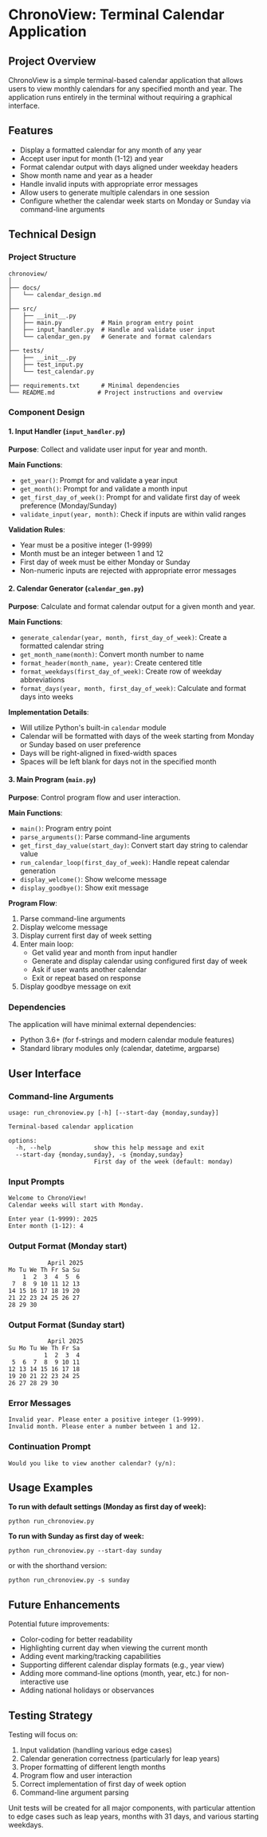 # ChronoView: Terminal Calendar Application

## Project Overview

ChronoView is a simple terminal-based calendar application that allows users to view monthly calendars for any specified month and year. The application runs entirely in the terminal without requiring a graphical interface.

## Features

- Display a formatted calendar for any month of any year
- Accept user input for month (1-12) and year
- Format calendar output with days aligned under weekday headers
- Show month name and year as a header
- Handle invalid inputs with appropriate error messages
- Allow users to generate multiple calendars in one session
- Configure whether the calendar week starts on Monday or Sunday via command-line arguments

## Technical Design

### Project Structure

```
chronoview/
│
├── docs/
│   └── calendar_design.md
│
├── src/
│   ├── __init__.py
│   ├── main.py           # Main program entry point
│   ├── input_handler.py  # Handle and validate user input
│   └── calendar_gen.py   # Generate and format calendars
│
├── tests/
│   ├── __init__.py
│   ├── test_input.py
│   └── test_calendar.py
│
├── requirements.txt      # Minimal dependencies
└── README.md            # Project instructions and overview
```

### Component Design

#### 1. Input Handler (`input_handler.py`)

**Purpose**: Collect and validate user input for year and month.

**Main Functions**:
- `get_year()`: Prompt for and validate a year input
- `get_month()`: Prompt for and validate a month input
- `get_first_day_of_week()`: Prompt for and validate first day of week preference (Monday/Sunday)
- `validate_input(year, month)`: Check if inputs are within valid ranges

**Validation Rules**:
- Year must be a positive integer (1-9999)
- Month must be an integer between 1 and 12
- First day of week must be either Monday or Sunday
- Non-numeric inputs are rejected with appropriate error messages

#### 2. Calendar Generator (`calendar_gen.py`)

**Purpose**: Calculate and format calendar output for a given month and year.

**Main Functions**:
- `generate_calendar(year, month, first_day_of_week)`: Create a formatted calendar string
- `get_month_name(month)`: Convert month number to name
- `format_header(month_name, year)`: Create centered title
- `format_weekdays(first_day_of_week)`: Create row of weekday abbreviations
- `format_days(year, month, first_day_of_week)`: Calculate and format days into weeks

**Implementation Details**:
- Will utilize Python's built-in `calendar` module
- Calendar will be formatted with days of the week starting from Monday or Sunday based on user preference
- Days will be right-aligned in fixed-width spaces
- Spaces will be left blank for days not in the specified month

#### 3. Main Program (`main.py`)

**Purpose**: Control program flow and user interaction.

**Main Functions**:
- `main()`: Program entry point
- `parse_arguments()`: Parse command-line arguments
- `get_first_day_value(start_day)`: Convert start day string to calendar value
- `run_calendar_loop(first_day_of_week)`: Handle repeat calendar generation
- `display_welcome()`: Show welcome message
- `display_goodbye()`: Show exit message

**Program Flow**:
1. Parse command-line arguments
2. Display welcome message
3. Display current first day of week setting
4. Enter main loop:
   - Get valid year and month from input handler
   - Generate and display calendar using configured first day of week
   - Ask if user wants another calendar
   - Exit or repeat based on response
5. Display goodbye message on exit

### Dependencies

The application will have minimal external dependencies:
- Python 3.6+ (for f-strings and modern calendar module features)
- Standard library modules only (calendar, datetime, argparse)

## User Interface

### Command-line Arguments

```
usage: run_chronoview.py [-h] [--start-day {monday,sunday}]

Terminal-based calendar application

options:
  -h, --help            show this help message and exit
  --start-day {monday,sunday}, -s {monday,sunday}
                        First day of the week (default: monday)
```

### Input Prompts

```
Welcome to ChronoView!
Calendar weeks will start with Monday.

Enter year (1-9999): 2025
Enter month (1-12): 4
```

### Output Format (Monday start)

```
           April 2025           
Mo Tu We Th Fr Sa Su
    1  2  3  4  5  6
 7  8  9 10 11 12 13
14 15 16 17 18 19 20
21 22 23 24 25 26 27
28 29 30
```

### Output Format (Sunday start)

```
           April 2025           
Su Mo Tu We Th Fr Sa
          1  2  3  4
 5  6  7  8  9 10 11
12 13 14 15 16 17 18
19 20 21 22 23 24 25
26 27 28 29 30
```

### Error Messages

```
Invalid year. Please enter a positive integer (1-9999).
Invalid month. Please enter a number between 1 and 12.
```

### Continuation Prompt

```
Would you like to view another calendar? (y/n): 
```

## Usage Examples

**To run with default settings (Monday as first day of week):**
```
python run_chronoview.py
```

**To run with Sunday as first day of week:**
```
python run_chronoview.py --start-day sunday
```
or with the shorthand version:
```
python run_chronoview.py -s sunday
```

## Future Enhancements

Potential future improvements:
- Color-coding for better readability
- Highlighting current day when viewing the current month
- Adding event marking/tracking capabilities
- Supporting different calendar display formats (e.g., year view)
- Adding more command-line options (month, year, etc.) for non-interactive use
- Adding national holidays or observances

## Testing Strategy

Testing will focus on:
1. Input validation (handling various edge cases)
2. Calendar generation correctness (particularly for leap years)
3. Proper formatting of different length months
4. Program flow and user interaction
5. Correct implementation of first day of week option
6. Command-line argument parsing

Unit tests will be created for all major components, with particular attention to edge cases such as leap years, months with 31 days, and various starting weekdays. 
